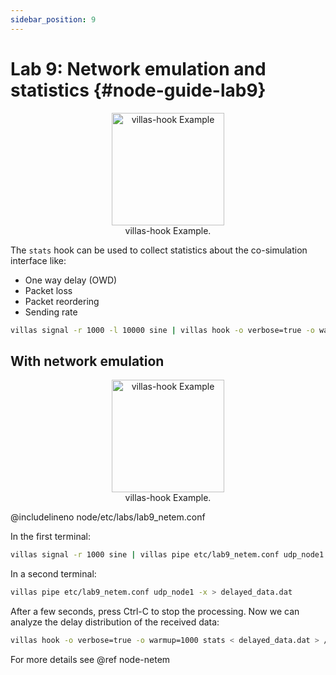 ```yaml
---
sidebar_position: 9
---
```


# Lab 9: Network emulation and statistics {#node-guide-lab9}

<figure align="center">
    <img alt="villas-hook Example" src="/img/dia/villas_hook_stats.svg" height="180px" />
    <figcaption>villas-hook Example.</figcaption>
</figure>

The `stats` hook can be used to collect statistics about the co-simulation interface like:

- One way delay (OWD)
- Packet loss
- Packet reordering
- Sending rate

```bash
villas signal -r 1000 -l 10000 sine | villas hook -o verbose=true -o warmup=3000 stats
```

## With network emulation

<figure align="center">
    <img alt="villas-hook Example" src="/img/dia/villas_hook_stats_netem.svg" height="180px" />
    <figcaption>villas-hook Example.</figcaption>
</figure>

@includelineno node/etc/labs/lab9_netem.conf

In  the first terminal:

```bash
villas signal -r 1000 sine | villas pipe etc/lab9_netem.conf udp_node1
```

In a second terminal:

```bash
villas pipe etc/lab9_netem.conf udp_node1 -x > delayed_data.dat
```

After a few seconds, press Ctrl-C to stop the processing. Now we can analyze the delay distribution of the received data:

```bash
villas hook -o verbose=true -o warmup=1000 stats < delayed_data.dat > /dev/null
```

<asciinema-player rows="30" cols="500" poster="npt:0:1" src="/recordings/terminal/villas_hook_stats.json" />

For more details see @ref node-netem
